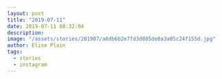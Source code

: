 ```yaml
---
layout: post
title: "2019-07-11"
date: 2019-07-11 08:32:04
description: 
image: "/assets/stories/201907/a8db6b2e7fd3d085de0a3a05c24f155d.jpg"
author: Elise Plain
tags: 
  - stories
  - instagram
---
```



<p></p>
